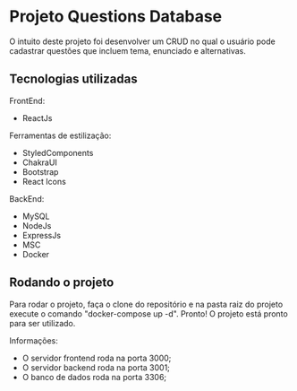 # Projeto Questions Database

O intuito deste projeto foi desenvolver um CRUD no qual o usuário pode cadastrar questões que incluem tema, enunciado e alternativas.

## Tecnologias utilizadas

FrontEnd: 
- ReactJs

Ferramentas de estilização:
- StyledComponents
- ChakraUI
- Bootstrap
- React Icons

BackEnd:
- MySQL
- NodeJs
- ExpressJs
- MSC
- Docker

## Rodando o projeto
Para rodar o projeto, faça o clone do repositório e na pasta raiz do projeto execute o comando "docker-compose up -d". Pronto! O projeto está pronto para ser utilizado.

Informações:
- O servidor frontend roda na porta 3000;
- O servidor backend roda na porta 3001;
- O banco de dados roda na porta 3306;
